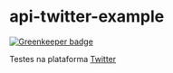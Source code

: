 # api-twitter-example

[![Greenkeeper badge](https://badges.greenkeeper.io/dleitee/api-twitter-example.svg)](https://greenkeeper.io/)

Testes na plataforma [Twitter](http://www.twitter.com)

